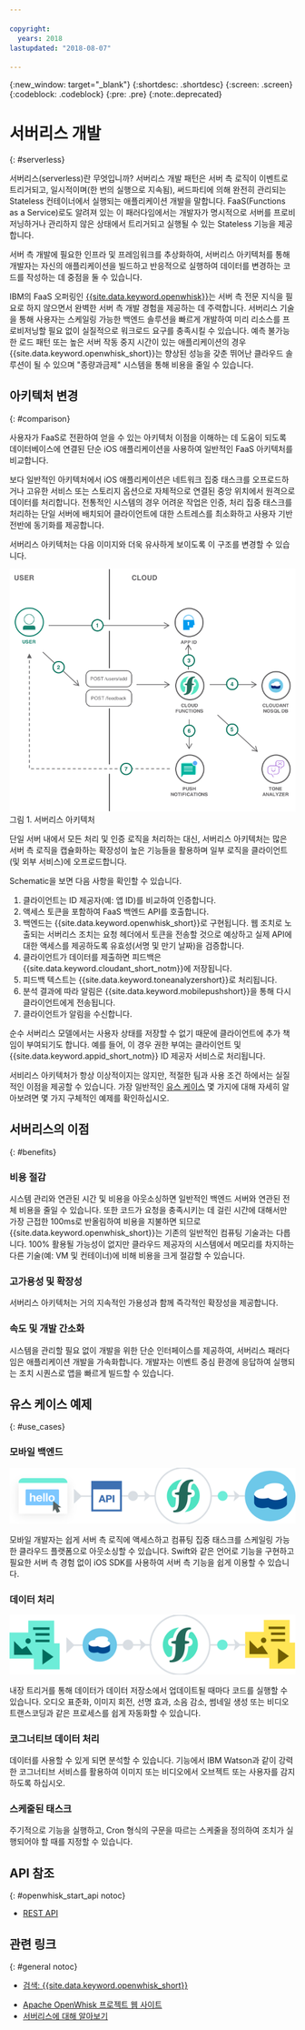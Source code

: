 ```yaml
---

copyright:
  years: 2018
lastupdated: "2018-08-07"

---
```

{:new_window: target="_blank"}
{:shortdesc: .shortdesc}
{:screen: .screen}
{:codeblock: .codeblock}
{:pre: .pre}
{:note:.deprecated}

# 서버리스 개발
{: #serverless}

서버리스(serverless)란 무엇입니까? 서버리스 개발 패턴은 서버 측 로직이 이벤트로 트리거되고, 일시적이며(한 번의 실행으로 지속됨), 써드파티에 의해 완전히 관리되는 Stateless 컨테이너에서 실행되는 애플리케이션 개발을 말합니다. FaaS(Functions as a Service)로도 알려져 있는 이 패러다임에서는 개발자가 명시적으로 서버를 프로비저닝하거나 관리하지 않은 상태에서 트리거되고 실행될 수 있는 Stateless 기능을 제공합니다. 

서버 측 개발에 필요한 인프라 및 프레임워크를 추상화하여, 서버리스 아키텍처를 통해 개발자는 자신의 애플리케이션을 빌드하고 반응적으로 실행하여 데이터를 변경하는 코드를 작성하는 데 중점을 둘 수 있습니다. 

IBM의 FaaS 오퍼링인 [{{site.data.keyword.openwhisk}}](https://console.bluemix.net/openwhisk/)는 서버 측 전문 지식을 필요로 하지 않으면서 완벽한 서버 측 개발 경험을 제공하는 데 주력합니다. 서버리스 기술을 통해 사용자는 스케일링 가능한 백엔드 솔루션을 빠르게 개발하여 미리 리소스를 프로비저닝할 필요 없이 실질적으로 워크로드 요구를 충족시킬 수 있습니다. 예측 불가능한 로드 패턴 또는 높은 서버 작동 중지 시간이 있는 애플리케이션의 경우 {{site.data.keyword.openwhisk_short}}는 향상된 성능을 갖춘 뛰어난 클라우드 솔루션이 될 수 있으며 "종량과금제" 시스템을 통해 비용을 줄일 수 있습니다. 

## 아키텍처 변경
{: #comparison}

사용자가 FaaS로 전환하여 얻을 수 있는 아키텍처 이점을 이해하는 데 도움이 되도록 데이터베이스에 연결된 단순 iOS 애플리케이션을 사용하여 일반적인 FaaS 아키텍처를 비교합니다.

보다 일반적인 아키텍처에서 iOS 애플리케이션은 네트워크 집중 태스크를 오프로드하거나 고유한 서비스 또는 스토리지 옵션으로 자체적으로 연결된 중앙 위치에서 원격으로 데이터를 처리합니다. 전통적인 시스템의 경우 어려운 작업은 인증, 처리 집중 태스크를 처리하는 단일 서버에 배치되어 클라이언트에 대한 스트레스를 최소화하고 사용자 기반 전반에 동기화를 제공합니다.

서버리스 아키텍처는 다음 이미지와 더욱 유사하게 보이도록 이 구조를 변경할 수 있습니다.

![](./images/Architecture.png) 그림 1. 서버리스 아키텍처

단일 서버 내에서 모든 처리 및 인증 로직을 처리하는 대신, 서버리스 아키텍처는 많은 서버 측 로직을 캡슐화하는 확장성이 높은 기능들을 활용하며 일부 로직을 클라이언트(및 외부 서비스)에 오프로드합니다.

Schematic을 보면 다음 사항을 확인할 수 있습니다.

1. 클라이언트는 ID 제공자(예: 앱 ID)를 비교하여 인증합니다.
2. 액세스 토큰을 포함하여 FaaS 백엔드 API를 호출합니다.
3. 백엔드는 {{site.data.keyword.openwhisk_short}}로 구현됩니다. 웹 조치로 노출되는 서버리스 조치는 요청 헤더에서 토큰을 전송할 것으로 예상하고 실제 API에 대한 액세스를 제공하도록 유효성(서명 및 만기 날짜)을 검증합니다.
4. 클라이언트가 데이터를 제출하면 피드백은 {{site.data.keyword.cloudant_short_notm}}에 저장됩니다.
5. 피드백 텍스트는 {{site.data.keyword.toneanalyzershort}}로 처리됩니다.
6. 분석 결과에 따라 알림은 {{site.data.keyword.mobilepushshort}}을 통해 다시 클라이언트에게 전송됩니다.
7. 클라이언트가 알림을 수신합니다.

순수 서버리스 모델에서는 사용자 상태를 저장할 수 없기 때문에 클라이언트에 추가 책임이 부여되기도 합니다. 예를 들어, 이 경우 권한 부여는 클라이언트 및 {{site.data.keyword.appid_short_notm}} ID 제공자 서비스로 처리됩니다.

서비리스 아키텍처가 항상 이상적이지는 않지만, 적절한 팀과 사용 조건 하에서는 실질적인 이점을 제공할 수 있습니다. 가장 일반적인 [유스 케이스](#use_cases) 몇 가지에 대해 자세히 알아보려면 몇 가지 구체적인 예제를 확인하십시오.

## 서버리스의 이점
{: #benefits}

### 비용 절감

시스템 관리와 연관된 시간 및 비용을 아웃소싱하면 일반적인 백엔드 서버와 연관된 전체 비용을 줄일 수 있습니다. 또한 코드가 요청을 충족시키는 데 걸린 시간에 대해서만 가장 근접한 100ms로 반올림하여 비용을 지불하면 되므로 {{site.data.keyword.openwhisk_short}}는 기존의 일반적인 컴퓨팅 기술과는 다릅니다. 100% 활용될 가능성이 없지만 클라우드 제공자의 시스템에서 메모리를 차지하는 다른 기술(예: VM 및 컨테이너)에 비해 비용을 크게 절감할 수 있습니다. 

### 고가용성 및 확장성

서버리스 아키텍처는 거의 지속적인 가용성과 함께 즉각적인 확장성을 제공합니다.

### 속도 및 개발 간소화

시스템을 관리할 필요 없이 개발을 위한 단순 인터페이스를 제공하여, 서버리스 패러다임은 애플리케이션 개발을 가속화합니다. 개발자는 이벤트 중심 환경에 응답하여 실행되는 조치 시퀀스로 앱을 빠르게 빌드할 수 있습니다.

## 유스 케이스 예제
{: #use_cases}

### 모바일 백엔드
![](./images/cloud-functions-rest-api-trigger.png)

모바일 개발자는 쉽게 서버 측 로직에 액세스하고 컴퓨팅 집중 태스크를 스케일링 가능한 클라우드 플랫폼으로 아웃소싱할 수 있습니다. Swift와 같은 언어로 기능을 구현하고 필요한 서버 측 경험 없이 iOS SDK를 사용하여 서버 측 기능을 쉽게 이용할 수 있습니다. 

### 데이터 처리

![](./images/cloud-functions-cloudant-trigger.png)

내장 트리거를 통해 데이터가 데이터 저장소에서 업데이트될 때마다 코드를 실행할 수 있습니다. 오디오 표준화, 이미지 회전, 선명 효과, 소음 감소, 썸네일 생성 또는 비디오 트랜스코딩과 같은 프로세스를 쉽게 자동화할 수 있습니다.

### 코그너티브 데이터 처리

데이터를 사용할 수 있게 되면 분석할 수 있습니다. 기능에서 IBM Watson과 같이 강력한 코그너티브 서비스를 활용하여 이미지 또는 비디오에서 오브젝트 또는 사용자를 감지하도록 하십시오.

### 스케줄된 태스크

주기적으로 기능을 실행하고, Cron 형식의 구문을 따르는 스케줄을 정의하여 조치가 실행되어야 할 때를 지정할 수 있습니다.

## API 참조
{: #openwhisk_start_api notoc}

<!-- * [REST API Documentation](./openwhisk_reference.html#openwhisk_ref_restapi)-->
* [REST API](https://console.{DomainName}/apidocs/98)

## 관련 링크
{: #general notoc}

* [검색: {{site.data.keyword.openwhisk_short}}](http://www.ibm.com/cloud-computing/bluemix/openwhisk/)
<!-- redirects to link above * [{{site.data.keyword.openwhisk_short}} on IBM developerWorks](https://developer.ibm.com/openwhisk/)-->
* [Apache OpenWhisk 프로젝트 웹 사이트](http://openwhisk.org)
* [서버리스에 대해 알아보기](https://martinfowler.com/articles/serverless.html)
